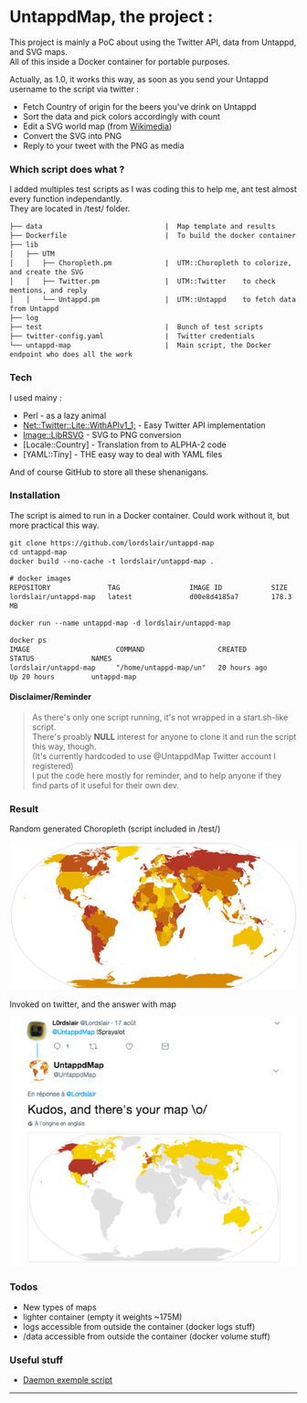 # UntappdMap, the project :

This project is mainly a PoC about using the Twitter API, data from Untappd, and SVG maps.  
All of this inside a Docker container for portable purposes.

Actually, as 1.0, it works this way, as soon as you send your Untappd username to the script via twitter :

 - Fetch Country of origin for the beers you've drink on Untappd
 - Sort the data and pick colors accordingly with count
 - Edit a SVG world map (from [Wikimedia][WIKImap])
 - Convert the SVG into PNG
 - Reply to your tweet with the PNG as media

### Which script does what ?

I added multiples test scripts as I was coding this to help me, ant test almost every function independantly.  
They are located in /test/ folder.

```
├── data                              |  Map template and results
├── Dockerfile                        |  To build the docker container
├── lib
│   ├── UTM
│   │   ├── Choropleth.pm             |  UTM::Choropleth to colorize, and create the SVG
│   │   ├── Twitter.pm                |  UTM::Twitter    to check mentions, and reply
│   │   └── Untappd.pm                |  UTM::Untappd    to fetch data from Untappd
├── log
├── test                              |  Bunch of test scripts
├── twitter-config.yaml               |  Twitter credentials
└── untappd-map                       |  Main script, the Docker endpoint who does all the work
```

### Tech

I used mainy :

* Perl - as a lazy animal
* [Net::Twitter::Lite::WithAPIv1_1;][CPANTwitt] - Easy Twitter API implementation
* [Image::LibRSVG][CPANrSVG] - SVG to PNG conversion
* [Locale::Country] - Translation from <Countryname> to ALPHA-2 code
* [YAML::Tiny] - THE easy way to deal with YAML files

And of course GitHub to store all these shenanigans. 

### Installation

The script is aimed to run in a Docker container. Could work without it, but more practical this way.  

```
git clone https://github.com/lordslair/untappd-map
cd untappd-map
docker build --no-cache -t lordslair/untappd-map .
```

```
# docker images
REPOSITORY              TAG                 IMAGE ID            SIZE
lordslair/untappd-map   latest              d00e8d4185a7        178.3 MB
```

```
docker run --name untappd-map -d lordslair/untappd-map
```

```
docker ps
IMAGE                     COMMAND                  CREATED             STATUS              NAMES
lordslair/untappd-map     "/home/untappd-map/un"   20 hours ago        Up 20 hours         untappd-map
```

#### Disclaimer/Reminder

>As there's only one script running, it's not wrapped in a start.sh-like script.  
>There's proably **NULL** interest for anyone to clone it and run the script this way, though.  
>(It's currently hardcoded to use @UntappdMap Twitter account I registered)  
>I put the code here mostly for reminder, and to help anyone if they find parts of it useful for their own dev.

### Result

Random generated Choropleth (script included in /test/)  

![World][Screenshot-Map-small]

Invoked on twitter, and the answer with map  

![Twitter answer][Screenshot-Twitter]

### Todos

 - New types of maps
 - lighter container (empty it weights ~175M)
 - logs accessible from outside the container (docker logs stuff)
 - /data accessible from outside the container (docker volume stuff)

### Useful stuff
   
   * [Daemon exemple script][daemon]
   
---
   [WIKImap]: <https://commons.wikimedia.org/wiki/Category:Blank_SVG_maps_of_the_world>
   [CPANTwitt]: <http://search.cpan.org/~mmims/Net-Twitter-Lite-0.12008/lib/Net/Twitter/Lite/WithAPIv1_1.pod>
   [CPANrSVG]: <http://search.cpan.org/~tomson/Image-LibRSVG-0.07/lib/Image/LibRSVG.pm>
   [daemon]: <http://www.andrewault.net/2010/05/27/creating-a-perl-daemon-in-ubuntu/>

   [Screenshot-Map-small]: <https://raw.githubusercontent.com/lordslair/untappd-map/master/Screenshot-Map-small.PNG>
   [Screenshot-Twitter]: <https://raw.githubusercontent.com/lordslair/untappd-map/master/Screenshot-Twitter.PNG>

